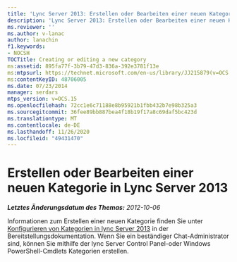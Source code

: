 ```yaml
---
title: 'Lync Server 2013: Erstellen oder Bearbeiten einer neuen Kategorie'
description: 'Lync Server 2013: Erstellen oder Bearbeiten einer neuen Kategorie.'
ms.reviewer: ''
ms.author: v-lanac
author: lanachin
f1.keywords:
- NOCSH
TOCTitle: Creating or editing a new category
ms:assetid: 895fa77f-3b79-47d3-836a-392e3781f13e
ms:mtpsurl: https://technet.microsoft.com/en-us/library/JJ215879(v=OCS.15)
ms:contentKeyID: 48706005
ms.date: 07/23/2014
manager: serdars
mtps_version: v=OCS.15
ms.openlocfilehash: 72cc1e6c71188e8b95921b1fbb432b7e98b325a3
ms.sourcegitcommit: 36fee89bb887bea4f18b19f17a8c69daf5bc423d
ms.translationtype: MT
ms.contentlocale: de-DE
ms.lasthandoff: 11/26/2020
ms.locfileid: "49431470"
---
```

# <a name="creating-or-editing-a-new-category-in-lync-server-2013"></a>Erstellen oder Bearbeiten einer neuen Kategorie in Lync Server 2013

<div data-xmlns="http://www.w3.org/1999/xhtml">

<div class="topic" data-xmlns="http://www.w3.org/1999/xhtml" data-msxsl="urn:schemas-microsoft-com:xslt" data-cs="https://msdn.microsoft.com/">

<div data-asp="https://msdn2.microsoft.com/asp">



</div>

<div id="mainSection">

<div id="mainBody">

<span> </span>

_**Letztes Änderungsdatum des Themas:** 2012-10-06_

Informationen zum Erstellen einer neuen Kategorie finden Sie unter [Konfigurieren von Kategorien in lync Server 2013](lync-server-2013-configure-categories.md) in der Bereitstellungsdokumentation. Wenn Sie ein beständiger Chat-Administrator sind, können Sie mithilfe der lync Server Control Panel-oder Windows PowerShell-Cmdlets Kategorien erstellen.

</div>

<span> </span>

</div>

</div>

</div>

